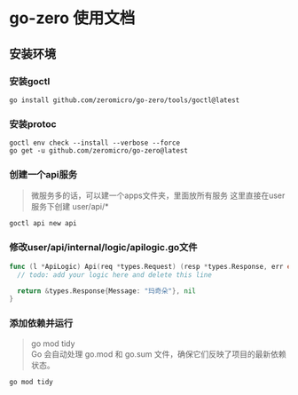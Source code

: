# go-zero 使用文档
## 安装环境
### 安装goctl
```shell
go install github.com/zeromicro/go-zero/tools/goctl@latest
```
### 安装protoc
```shell
goctl env check --install --verbose --force
go get -u github.com/zeromicro/go-zero@latest
```
### 创建一个api服务
> 微服务多的话，可以建一个apps文件夹，里面放所有服务
> 这里直接在user服务下创建 user/api/*
```shell
goctl api new api
```
### 修改user/api/internal/logic/apilogic.go文件
```go
func (l *ApiLogic) Api(req *types.Request) (resp *types.Response, err error) {
  // todo: add your logic here and delete this line

  return &types.Response{Message: "玛奇朵"}, nil
}
```
### 添加依赖并运行
> go mod tidy  
> Go 会自动处理 go.mod 和 go.sum 文件，确保它们反映了项目的最新依赖状态。
```shell
go mod tidy
```
